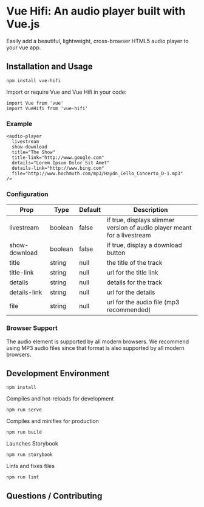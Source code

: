 # Vue Hifi: An audio player built with Vue.js

Easily add a beautiful, lightweight, cross-browser HTML5 audio player to your vue app. 

## Installation and Usage

```
npm install vue-hifi
```

Import or require Vue and Vue Hifi in your code:

```
import Vue from 'vue'
import VueHifi from 'vue-hifi'
```

### Example

``` 
<audio-player
  livestream
  show-download
  title="The Show"
  title-link="http://www.google.com"
  details="Lorem Ipsum Dolor Sit Amet"
  details-link="http://www.bing.com"
  file="http://www.hochmuth.com/mp3/Haydn_Cello_Concerto_D-1.mp3"
/>
```

### Configuration

Prop | Type | Default | Description
--- | --- | --- | ---
livestream | boolean | false | if true, displays slimmer version of audio player meant for a livestream
show-download | boolean | false | if true, display a download button
title | string | null | the title of the track
title-link | string | null | url for the title link
details | string | null | details for the track
details-link | string | null | url for the details
file | string | null | url for the audio file (mp3 recommended)

### Browser Support

The audio element is supported by all modern browsers. We recommend using MP3 audio files since that format is also supported by all modern browsers.

## Development Environment

```
npm install
```

Compiles and hot-reloads for development
```
npm run serve
```

Compiles and minifies for production
```
npm run build
```

Launches Storybook
```
npm run storybook
```

Lints and fixes files
```
npm run lint
```

## Questions / Contributing

